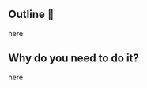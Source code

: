 <!--
**Note**
Author is learning English now.
Please help me learn English together!
I would be happy if you could use simple English. Thank you!
-->

## Outline 📝

here

## Why do you need to do it?

here
